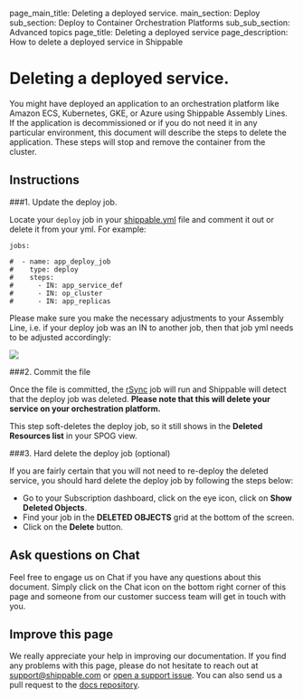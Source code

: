 page_main_title: Deleting a deployed service.
main_section: Deploy
sub_section: Deploy to Container Orchestration Platforms
sub_sub_section: Advanced topics
page_title: Deleting a deployed service
page_description: How to delete a deployed service in Shippable

# Deleting a deployed service.

You might have deployed an application to an orchestration platform like Amazon ECS, Kubernetes, GKE, or Azure using Shippable Assembly Lines. If the application is decommissioned or if you do not need it in any particular environment, this document will describe the steps to delete the application. These steps will stop and remove the container from the cluster.

## Instructions

###1. Update the deploy job.

Locate your `deploy` job in your [shippable.yml](/platform/tutorial/workflow/shippable-yml/) file and comment it out or delete it from your yml. For example:

```
jobs:

#  - name: app_deploy_job
#    type: deploy
#    steps:
#      - IN: app_service_def
#      - IN: op_cluster
#      - IN: app_replicas

```

Please make sure you make the necessary adjustments to your Assembly Line, i.e. if your deploy job was an IN to another job, then that job yml needs to be adjusted accordingly:

<img src="/images/deploy/usecases/delete-deployed-service.png"/>

###2. Commit the file

Once the file is committed, the [rSync](/platform/workflow/job/rsync) job will run and Shippable will detect that the deploy job was deleted. **Please note that this will delete your service on your orchestration platform.**

This step soft-deletes the deploy job, so it still shows in the **Deleted Resources list** in your SPOG view.

###3. Hard delete the deploy job (optional)

If you are fairly certain that you will not need to re-deploy the deleted service, you should hard delete the deploy job by following the steps below:

- Go to your Subscription dashboard, click on the eye icon, click on **Show Deleted Objects**.
- Find your job in the **DELETED OBJECTS** grid at the bottom of the screen.
- Click on the **Delete** button.

## Ask questions on Chat

Feel free to engage us on Chat if you have any questions about this document. Simply click on the Chat icon on the bottom right corner of this page and someone from our customer success team will get in touch with you.

## Improve this page

We really appreciate your help in improving our documentation. If you find any problems with this page, please do not hesitate to reach out at [support@shippable.com](mailto:support@shippable.com) or [open a support issue](https://www.github.com/Shippable/support/issues). You can also send us a pull request to the [docs repository](https://www.github.com/Shippable/docs).
